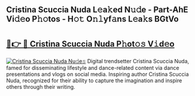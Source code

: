 ## Cristina Scuccia Nuda L𝚎a𝚔ed N𝚞𝚍e - Part-AhE Vi𝚍𝚎o P𝚑𝚘tos - H𝚘𝚝 O𝚗𝚕yf𝚊ns L𝚎a𝚔s BGtVo

# <h2><a href="http://kf8q94c.oniu.top/?m=Cristina+Scuccia+Nuda">🔗👉 🔴 Cristina Scuccia Nuda P𝚑ot𝚘𝚜 V𝚒d𝚎o</a></h2>

[![Cristina Scuccia Nuda Nu𝚍e𝚜](https://i.imgur.com/0qMVB7G.gif)](http://kf8q94c.oniu.top/?m=Cristina+Scuccia+Nuda)
Digital trendsetter Cristina Scuccia Nuda, famed for disseminating lifestyle and dance-related content via dance presentations and vlogs on social media. Inspiring author Cristina Scuccia Nuda, recognized for their ability to capture the imagination and inspire others through their writing.  
